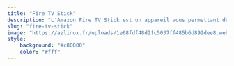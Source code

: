 ```yaml
---
title: "Fire TV Stick"
description: "L'Amazon Fire TV Stick est un appareil vous permettant de diffuser sur l’écran de votre Smart TV des contenus à partir d’Internet."
slug: "fire-tv-stick"
image: "https://azlinux.fr/uploads/1e68fdf48d2fc5037ff485b6d892dee8.webp"
style:
    background: "#c80000"
    color: "#fff"
---
```

